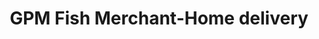 ---
title: "GPM Fish Merchant-Home delivery"
url: /pachalam/gpm-fish-merchant-home-delivery/
shop: Fisch
---
